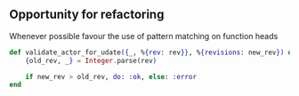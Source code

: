 ## Opportunity for refactoring

Whenever possible favour the use of pattern matching on function heads

```elixir
def validate_actor_for_udate({_, %{rev: rev}}, %{revisions: new_rev}) do
    {old_rev, _} = Integer.parse(rev)

    if new_rev > old_rev, do: :ok, else: :error
end

```
